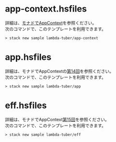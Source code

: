 
# app-context.hsfiles
詳細は、[モナドでAppContext](https://github.com/lambda-tuber/hs-app-context)を参照ください。  
次のコマンドで、このテンプレートを利用できます。

```
> stack new sample lambda-tuber/app-context
```


# app.hsfiles
詳細は、モナドでAppContextの[第14回](https://youtu.be/8ze1ZAXahDg)を参照ください。  
次のコマンドで、このテンプレートを利用できます。

```
> stack new sample lambda-tuber/app
```


# eff.hsfiles
詳細は、モナドでAppContext[第15回](https://youtu.be/ZT64halRc5M)を参照ください。  
次のコマンドで、このテンプレートを利用できます。

```
> stack new sample lambda-tuber/eff
```



